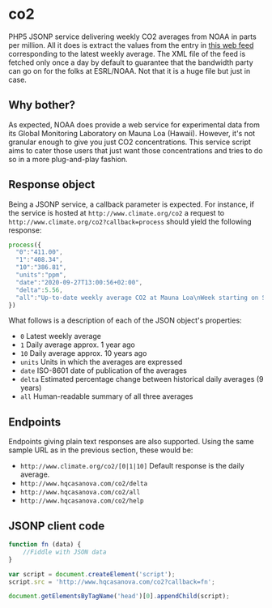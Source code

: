 # co2
PHP5 JSONP service delivering weekly CO2 averages from NOAA in parts per million. All it does is extract the values from the entry in [this web feed](http://www.esrl.noaa.gov/gmd/webdata/ccgg/trends/rss.xml) corresponding to the latest weekly average. The XML file of the feed is fetched only once a day by default to guarantee that the bandwidth party can go on for the folks at ESRL/NOAA. Not that it is a huge file but just in case.

## Why bother?
As expected, NOAA does provide a web service for experimental data from its Global Monitoring Laboratory on Mauna Loa (Hawaii). However, it's not granular enough to give you just CO2 concentrations. This service script aims to cater those users that just want those concentrations and tries to do so in a more plug-and-play fashion. 

## Response object
Being a JSONP service, a callback parameter is expected. For instance, if the service is hosted at `http://www.climate.org/co2` a request to `http://www.climate.org/co2?callback=process` should yield the following response:
```javascript
process({
  "0":"411.00",
  "1":"408.34",
  "10":"386.81",
  "units":"ppm",
  "date":"2020-09-27T13:00:56+02:00",
  "delta":5.56,
  "all":"Up-to-date weekly average CO2 at Mauna Loa\nWeek starting on September 20, 2020: 411.00 ppm\nWeekly value from 1 year ago: 408.34 ppm\nWeekly value from 10 years ago: 386.81 ppm"
})
```
What follows is a description of each of the JSON object's properties:
- `0` Latest weekly average
- `1` Daily average approx. 1 year ago
- `10` Daily average approx. 10 years ago
- `units` Units in which the averages are expressed
- `date` ISO-8601 date of publication of the averages
- `delta` Estimated percentage change between historical daily averages (9 years)
- `all` Human-readable summary of all three averages

## Endpoints
Endpoints giving plain text responses are also supported. Using the same sample URL as in the previous section, these would be:
- `http://www.climate.org/co2/[0|1|10]` Default response is the daily average.
- `http://www.hqcasanova.com/co2/delta`
- `http://www.hqcasanova.com/co2/all`
- `http://www.hqcasanova.com/co2/help`

## JSONP client code
```javascript
function fn (data) {
    //Fiddle with JSON data
}

var script = document.createElement('script');
script.src = 'http://www.hqcasanova.com/co2?callback=fn';

document.getElementsByTagName('head')[0].appendChild(script);
```
